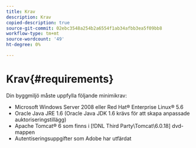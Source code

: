 ```yaml
---
title: Krav
description: Krav
copied-description: true
source-git-commit: 02ebc3548a254b2a6554f1ab34afbb3ea5f09bb8
workflow-type: tm+mt
source-wordcount: '49'
ht-degree: 0%

---
```


# Krav{#requirements}

Din byggmiljö måste uppfylla följande minimikrav:

* Microsoft Windows Server 2008 eller Red Hat® Enterprise Linux® 5.6
* Oracle Java JRE 1.6 (Oracle Java JDK 1.6 krävs för att skapa anpassade auktoriseringstillägg)
* Apache Tomcat® 6 som finns i [!DNL Third Party\Tomcat\6.0.18] dvd-mappen
* Autentiseringsuppgifter som Adobe har utfärdat
